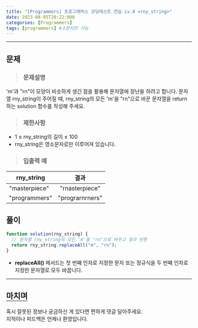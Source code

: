```yaml
---
title: "[Programmers] 프로그래머스 코딩테스트 연습 Lv.0 <rny_string>"
date: 2023-08-05T20:22:000
categories: [Programmers]
tags: [programmers] #소문자만 가능
---
```


---

## <b>문제</b>

<h3><blockquote>문제설명
</blockquote></h3>

'm'과 "rn"이 모양이 비슷하게 생긴 점을 활용해 문자열에 장난을 하려고 합니다. 문자열 rny_string이 주어질 때, rny_string의 모든 'm'을 "rn"으로 바꾼 문자열을 return 하는 solution 함수를 작성해 주세요.

<h3><blockquote>제한사항
</blockquote></h3>

- 1 ≤ rny_string의 길이 ≤ 100
- rny_string은 영소문자로만 이루어져 있습니다.

<h3><blockquote>입출력 예
</blockquote></h3>

| rny_string    |      결과       |
| ------------- | :-------------: |
| "masterpiece" | "rnasterpiece"  |
| "programmers" | "prograrnrners" |

## <b>풀이</b>

```js
function solution(rny_string) {
  // 문자열 rny_string의 모든 'm'을 "rn"으로 바꾸고 결과 반환
  return rny_string.replaceAll("m", "rn");
}
```

- <strong>replaceAll()</strong> 메서드는 첫 번째 인자로 지정한 문자 또는 정규식을 두 번째 인자로 지정한 문자열로 모두 바꿉니다.

---

## <b style="border-bottom:2px solid gray"><b>마치며</b></b>

<P>혹시 잘못된 정보나 궁금하신 게 있다면 편하게 댓글 달아주세요.<br/>
지적이나 피드백은 언제나 환영입니다.</p>
